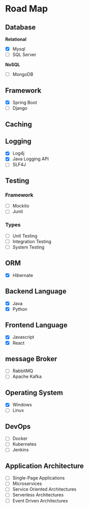 # Road Map

## Database

**Relational**

- [x] Mysql
- [ ] SQL Server

**NoSQL**

- [ ] MongoDB

## Framework

- [x] Spring Boot
- [ ] Django

## Caching

## Logging

- [x] Log4j
- [x] Java Logging API
- [ ] SLF4J

## Testing

### Framework

- [ ] Mockito
- [ ] Junit

### Types

- [ ] Unit Testing
- [ ] Integration Testing
- [ ] System Testing

## ORM

- [x] Hibernate

## Backend Language

- [x] Java
- [x] Python

## Frontend Language

- [x] Javascript
- [x] React

## message Broker

- [ ] RabbitMQ
- [ ] Apache Kafka

## Operating System

- [x] Windows
- [ ] Linux

## DevOps

- [ ] Docker
- [ ] Kubernetes
- [ ] Jenkins

## Application Architecture

- [ ] Single-Page Applications
- [ ] Microservices
- [ ] Service Oriented Architectures
- [ ] Serverless Architectures
- [ ] Event Driven Architectures
